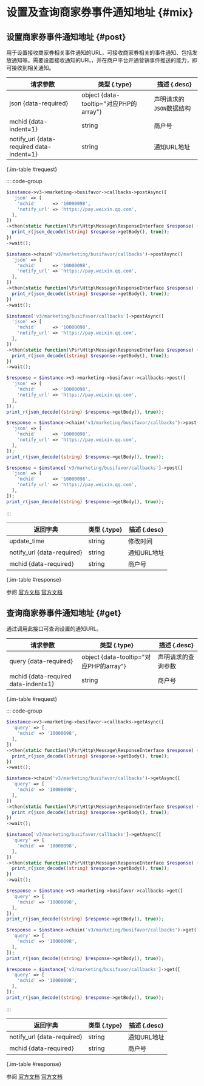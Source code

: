 # 设置及查询商家券事件通知地址 {#mix}

## 设置商家券事件通知地址 {#post}

用于设置接收商家券相关事件通知的URL，可接收商家券相关的事件通知、包括发放通知等。需要设置接收通知的URL，并在商户平台开通营销事件推送的能力，即可接收到相关通知。

| 请求参数 | 类型 {.type} | 描述 {.desc}
| --- | --- | ---
| json {data-required} | object {data-tooltip="对应PHP的array"} | 声明请求的`JSON`数据结构
| mchid {data-indent=1} | string | 商户号
| notify_url {data-required data-indent=1} | string | 通知URL地址

{.im-table #request}

::: code-group

```php [异步纯链式]
$instance->v3->marketing->busifavor->callbacks->postAsync([
  'json' => [
    'mchid'      => '10000098',
    'notify_url' => 'https://pay.weixin.qq.com',
  ],
])
->then(static function(\Psr\Http\Message\ResponseInterface $response) {
  print_r(json_decode((string) $response->getBody(), true));
})
->wait();
```

```php [异步声明式]
$instance->chain('v3/marketing/busifavor/callbacks')->postAsync([
  'json' => [
    'mchid'      => '10000098',
    'notify_url' => 'https://pay.weixin.qq.com',
  ],
])
->then(static function(\Psr\Http\Message\ResponseInterface $response) {
  print_r(json_decode((string) $response->getBody(), true));
})
->wait();
```

```php [异步属性式]
$instance['v3/marketing/busifavor/callbacks']->postAsync([
  'json' => [
    'mchid'      => '10000098',
    'notify_url' => 'https://pay.weixin.qq.com',
  ],
])
->then(static function(\Psr\Http\Message\ResponseInterface $response) {
  print_r(json_decode((string) $response->getBody(), true));
})
->wait();
```

```php [同步纯链式]
$response = $instance->v3->marketing->busifavor->callbacks->post([
  'json' => [
    'mchid'      => '10000098',
    'notify_url' => 'https://pay.weixin.qq.com',
  ],
]);
print_r(json_decode((string) $response->getBody(), true));
```

```php [同步声明式]
$response = $instance->chain('v3/marketing/busifavor/callbacks')->post([
  'json' => [
    'mchid'      => '10000098',
    'notify_url' => 'https://pay.weixin.qq.com',
  ],
]);
print_r(json_decode((string) $response->getBody(), true));
```

```php [同步属性式]
$response = $instance['v3/marketing/busifavor/callbacks']->post([
  'json' => [
    'mchid'      => '10000098',
    'notify_url' => 'https://pay.weixin.qq.com',
  ],
]);
print_r(json_decode((string) $response->getBody(), true));
```

:::

| 返回字典 | 类型 {.type} | 描述 {.desc}
| --- | --- | ---
| update_time | string | 修改时间
| notify_url {data-required} | string | 通知URL地址
| mchid {data-required} | string | 商户号

{.im-table #response}

参阅 [官方文档](https://pay.weixin.qq.com/doc/v3/merchant/4012465431) [官方文档](https://pay.weixin.qq.com/doc/v3/partner/4012465425)

## 查询商家券事件通知地址 {#get}

通过调用此接口可查询设置的通知URL。

| 请求参数 | 类型 {.type} | 描述 {.desc}
| --- | --- | ---
| query {data-required} | object {data-tooltip="对应PHP的array"} | 声明请求的查询参数
| mchid {data-required data-indent=1} | string | 商户号

{.im-table #request}

::: code-group

```php [异步纯链式]
$instance->v3->marketing->busifavor->callbacks->getAsync([
  'query' => [
    'mchid' => '10000098',
  ],
])
->then(static function(\Psr\Http\Message\ResponseInterface $response) {
  print_r(json_decode((string) $response->getBody(), true));
})
->wait();
```

```php [异步声明式]
$instance->chain('v3/marketing/busifavor/callbacks')->getAsync([
  'query' => [
    'mchid' => '10000098',
  ],
])
->then(static function(\Psr\Http\Message\ResponseInterface $response) {
  print_r(json_decode((string) $response->getBody(), true));
})
->wait();
```

```php [异步属性式]
$instance['v3/marketing/busifavor/callbacks']->getAsync([
  'query' => [
    'mchid' => '10000098',
  ],
])
->then(static function(\Psr\Http\Message\ResponseInterface $response) {
  print_r(json_decode((string) $response->getBody(), true));
})
->wait();
```

```php [同步纯链式]
$response = $instance->v3->marketing->busifavor->callbacks->get([
  'query' => [
    'mchid' => '10000098',
  ],
]);
print_r(json_decode((string) $response->getBody(), true));
```

```php [同步声明式]
$response = $instance->chain('v3/marketing/busifavor/callbacks')->get([
  'query' => [
    'mchid' => '10000098',
  ],
]);
print_r(json_decode((string) $response->getBody(), true));
```

```php [同步属性式]
$response = $instance['v3/marketing/busifavor/callbacks']->get([
  'query' => [
    'mchid' => '10000098',
  ],
]);
print_r(json_decode((string) $response->getBody(), true));
```

:::

| 返回字典 | 类型 {.type} | 描述 {.desc}
| --- | --- | ---
| notify_url {data-required} | string | 通知URL地址
| mchid {data-required} | string | 商户号

{.im-table #response}

参阅 [官方文档](https://pay.weixin.qq.com/doc/v3/merchant/4012465507) [官方文档](https://pay.weixin.qq.com/doc/v3/partner/4012465557)
